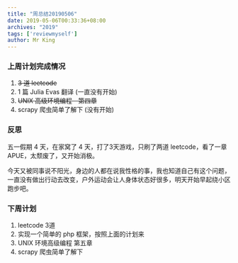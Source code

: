 ```yaml
---
title: "周总结20190506"
date: 2019-05-06T00:33:36+08:00
archives: "2019"
tags: ['reviewmyself']
author: Mr King
---
```


### 上周计划完成情况

1. ~~3 道 leetcode~~
2. 1 篇 Julia Evas 翻译 (一直没有开始)
3. ~~UNIX 高级环境编程　第四章~~
4. scrapy 爬虫简单了解下 (没有开始)

### 反思

五一假期 4 天，在家窝了 4 天，打了3天游戏，只刷了两道 leetcode，看了一章 APUE，太颓废了，又开始消极。

今天又被同事说不阳光，身边的人都在说我性格的事，我也知道自己有这个问题，一直没有做出行动去改变，户外运动会让人身体状态好很多，明天开始早起绕小区跑步吧。

### 下周计划

1. leetcode 3道
2. 实现一个简单的 php 框架，按照上面的计划来
3. UNIX 环境高级编程 第五章
4. scrapy 爬虫简单了解下